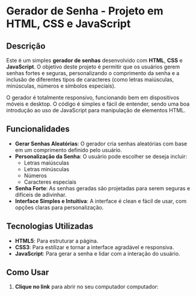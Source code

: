 # Gerador de Senha - Projeto em HTML, CSS e JavaScript

## Descrição

Este é um simples **gerador de senhas** desenvolvido com **HTML**, **CSS** e **JavaScript**. O objetivo deste projeto é permitir que os usuários gerem senhas fortes e seguras, personalizando o comprimento da senha e a inclusão de diferentes tipos de caracteres (como letras maiúsculas, minúsculas, números e símbolos especiais).

O gerador é totalmente responsivo, funcionando bem em dispositivos móveis e desktop. O código é simples e fácil de entender, sendo uma boa introdução ao uso de JavaScript para manipulação de elementos HTML.

## Funcionalidades

- **Gerar Senhas Aleatórias**: O gerador cria senhas aleatórias com base em um comprimento definido pelo usuário.
- **Personalização da Senha**: O usuário pode escolher se deseja incluir:
  - Letras maiúsculas
  - Letras minúsculas
  - Números
  - Caracteres especiais
- **Senha Forte**: As senhas geradas são projetadas para serem seguras e difíceis de adivinhar.
- **Interface Simples e Intuitiva**: A interface é clean e fácil de usar, com opções claras para personalização.

## Tecnologias Utilizadas

- **HTML5**: Para estruturar a página.
- **CSS3**: Para estilizar e tornar a interface agradável e responsiva.
- **JavaScript**: Para gerar a senha e lidar com a interação do usuário.

## Como Usar

1. **Clique no link** para abrir no seu computador computador:
   ```bash
   
